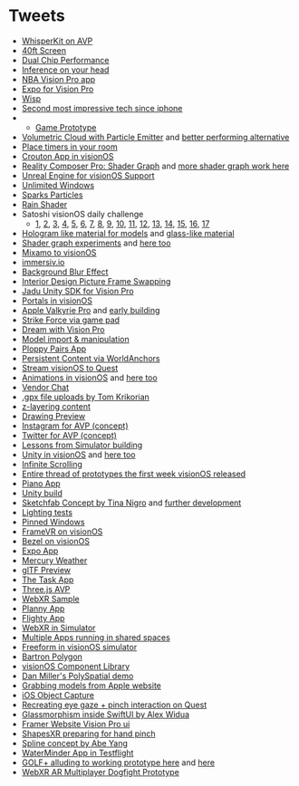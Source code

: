 # Tweets
- [WhisperKit on AVP](https://twitter.com/RayFernando1337/status/1757808567787413826)
- [40ft Screen](https://twitter.com/mckaywrigley/status/1754225372298973563?ref_src=twsrc%5Etfw%7Ctwcamp%5Etweetembed%7Ctwterm%5E1754225372298973563%7Ctwgr%5Eac613e44e8b49552104dbb2fbf50a0a2f9c03794%7Ctwcon%5Es1_c10&ref_url=https%3A%2F%2Fthevisionproblog.com%2Fvision-pro-tweets%2F)
- [Dual Chip Performance](https://twitter.com/AppleVisionPro/status/1754591263913824677?ref_src=twsrc%5Etfw%7Ctwcamp%5Etweetembed%7Ctwterm%5E1754591263913824677%7Ctwgr%5Eac613e44e8b49552104dbb2fbf50a0a2f9c03794%7Ctwcon%5Es1_c10&ref_url=https%3A%2F%2Fthevisionproblog.com%2Fvision-pro-tweets%2F)
- [Inference on your head](https://twitter.com/josephsemrai/status/1754396656844648544?ref_src=twsrc%5Etfw%7Ctwcamp%5Etweetembed%7Ctwterm%5E1754396656844648544%7Ctwgr%5Eac613e44e8b49552104dbb2fbf50a0a2f9c03794%7Ctwcon%5Es1_c10&ref_url=https%3A%2F%2Fthevisionproblog.com%2Fvision-pro-tweets%2F)
- [NBA Vision Pro app](https://twitter.com/tim_cook/status/1753782685774856661?ref_src=twsrc%5Etfw%7Ctwcamp%5Etweetembed%7Ctwterm%5E1753782685774856661%7Ctwgr%5Eac613e44e8b49552104dbb2fbf50a0a2f9c03794%7Ctwcon%5Es1_c10&ref_url=https%3A%2F%2Fthevisionproblog.com%2Fvision-pro-tweets%2F)
- [Expo for Vision Pro](https://twitter.com/Baconbrix/status/1753927218697208102?ref_src=twsrc%5Etfw%7Ctwcamp%5Etweetembed%7Ctwterm%5E1753927218697208102%7Ctwgr%5Eac613e44e8b49552104dbb2fbf50a0a2f9c03794%7Ctwcon%5Es1_c10&ref_url=https%3A%2F%2Fthevisionproblog.com%2Fvision-pro-tweets%2F)
- [Wisp](https://twitter.com/Aidan_Wolf/status/1753491970025222396?ref_src=twsrc%5Etfw%7Ctwcamp%5Etweetembed%7Ctwterm%5E1753491970025222396%7Ctwgr%5Eac613e44e8b49552104dbb2fbf50a0a2f9c03794%7Ctwcon%5Es1_c10&ref_url=https%3A%2F%2Fthevisionproblog.com%2Fvision-pro-tweets%2F)
- [Second most impressive tech since iphone](https://x.com/sama/status/1756072368236376171?s=20)
- - [Game Prototype](https://twitter.com/lKeyserSozel/status/1734612166807097750)
- [Volumetric Cloud with Particle Emitter](https://twitter.com/AtarayoSD/status/1679470741421715456?s=20) and [better performing alternative](https://twitter.com/AtarayoSD/status/1679639606499885058?s=20)
- [Place timers in your room](https://twitter.com/JustMeDevin/status/1676534730161012736?s=20)
- [Crouton App in visionOS](https://twitter.com/JustMeDevin/status/1671645151033425923?s=20)
- [Reality Composer Pro: Shader Graph](https://twitter.com/AtarayoSD/status/1679649417425719297?s=20) and [more shader graph work here](https://twitter.com/AtarayoSD/status/1679659933724442624?s=20)
- [Unreal Engine for visionOS Support](https://twitter.com/Skylonxe/status/1672545940933148673?s=20)
- [Unlimited Windows](https://twitter.com/nathanwchan/status/1679343316180271108?s=20)
- [Sparks Particles](https://twitter.com/tokufxug/status/1678821636936716288?s=20)
- [Rain Shader](https://twitter.com/tokufxug/status/1678821326226870273?s=20)
- Satoshi visionOS daily challenge
   - [1](https://twitter.com/shmdevelop/status/1672799272113242116?s=20), [2](https://twitter.com/shmdevelop/status/1673172377935679488?s=20), [3](https://twitter.com/shmdevelop/status/1673937080106512384?s=20), [4](https://twitter.com/shmdevelop/status/1674386249061404672?s=20), [5](https://twitter.com/shmdevelop/status/1675383355708420096?s=20), [6](https://twitter.com/shmdevelop/status/1675670697891491841?s=20), [7](https://twitter.com/shmdevelop/status/1676121557880688640?s=20), [8](https://twitter.com/shmdevelop/status/1676878660194963457?s=20), [9](https://twitter.com/shmdevelop/status/1677360102884667393?s=20), [10](https://twitter.com/shmdevelop/status/1677724208439361538?s=20), [11](https://twitter.com/shmdevelop/status/1678113898153791488?s=20), [12](https://twitter.com/shmdevelop/status/1678762009473724424?s=20), [13](https://twitter.com/shmdevelop/status/1679817051408601090?s=20), [14](https://twitter.com/shmdevelop/status/1680318436243828738?s=20), [15](https://twitter.com/shmdevelop/status/1680636629734813696?s=20), [16](https://twitter.com/shmdevelop/status/1680958015418281984?s=20),  [17](https://twitter.com/shmdevelop/status/1682015838818402304?s=20)
- [Hologram like material for models](https://twitter.com/tokufxug/status/1680826610159869953?s=20) and [glass-like material](https://twitter.com/tokufxug/status/1680286061283655680)
- [Shader graph experiments](https://twitter.com/tokufxug/status/1679537433929748480?s=20) and [here too](https://twitter.com/tokufxug/status/1679538370501054467?s=20)
- [Mixamo to visionOS](https://twitter.com/tokufxug/status/1679190497783590912?s=20)
- [immersiv.io](https://twitter.com/Immersiv_/status/1681245041648365570?s=20)
- [Background Blur Effect](https://twitter.com/max9xs/status/1682384301797650434?s=20)
- [Interior Design Picture Frame Swapping](https://twitter.com/JustMeDevin/status/1676433437635547136?s=20)
- [Jadu Unity SDK for Vision Pro](https://twitter.com/JaduAVAs/status/1682081253544316928)
- [Portals in visionOS](https://twitter.com/hueezer/status/1677456744463876096?s=20)
- [Apple Valkyrie Pro](https://twitter.com/BartronPolygon/status/1681810387686264832) and [early building](https://twitter.com/BartronPolygon/status/1680823638470328320)
- [Strike Force via game pad](https://twitter.com/BartronPolygon/status/1680744429127352320)
- [Dream with Vision Pro](https://twitter.com/0xSigil/status/1680400417321287680?s=20)
- [Model import & manipulation](https://twitter.com/tina__nigro/status/1679525059034075136)
- [Ploppy Pairs App](https://twitter.com/michael_temper/status/1675099212697022465?s=20)
- [Persistent Content via WorldAnchors](https://twitter.com/eman2XR/status/1677974585965150209)
- [Stream visionOS to Quest](https://twitter.com/zhuowei/status/1678226947560579072?s=20)
- [Animations in visionOS](https://twitter.com/tina__nigro/status/1677104789744746496) and [here too](https://twitter.com/tina__nigro/status/1677351441659305995)
- [Vendor Chat](https://twitter.com/CixLiv/status/1676667434332467200)
- [.gpx file uploads by Tom Krikorian](https://twitter.com/tom_krikorian/status/1676262591616696322?s=20)
- [z-layering content](https://twitter.com/tina__nigro/status/1675932246673334300)
- [Drawing Preview](https://twitter.com/icreatelife/status/1675008939845353472?s=20)
- [Instagram for AVP (concept)](https://twitter.com/BenGeskin/status/1670112830958305280?s=20)
- [Twitter for AVP (concept)](https://twitter.com/BenGeskin/status/1668717282531393536?s=20)
- [Lessons from Simulator building](https://twitter.com/hybridherbst/status/1674765750358122497?s=20)
- [Unity in visionOS](https://twitter.com/tokufxug/status/1681993759700168706?s=20) and [here too](https://twitter.com/tokufxug/status/1674565807051776000?s=20)
- [Infinite Scrolling](https://twitter.com/tina__nigro/status/1673828783139463169)
- [Entire thread of prototypes the first week visionOS released](https://twitter.com/lindadong/status/1673407828571357184?s=20)
- [Piano App](https://twitter.com/agathacapp/status/1672695658376056835)
- [Unity build](https://twitter.com/Ruben_Fro/status/1672363816041201664)
- [Sketchfab Concept by Tina Nigro](https://twitter.com/tina__nigro/status/1672268646373023744) and [further development](https://twitter.com/tina__nigro/status/1672385376596443136)
- [Lighting tests](https://twitter.com/roadtoros/status/1672179071848153089)
- [Pinned Windows](https://twitter.com/James_Abev/status/1672071737238867969)
- [FrameVR on visionOS](https://twitter.com/gabrieljbaker/status/1671951956032782337)
- [Bezel on visionOS](https://twitter.com/julianparc/status/1671786982572462082?s=20)
- [Expo App](https://twitter.com/donadeldev/status/1671643367246032897)
- [Mercury Weather](https://twitter.com/airkai/status/1671778818938540033)
- [glTF Preview](https://twitter.com/warrenm/status/1671747346609344512)
- [The Task App](https://twitter.com/mufasaYC/status/1671686518052642817)
- [Three.js AVP](https://twitter.com/benhouston3d/status/1671683675589672961)
- [WebXR Sample](https://twitter.com/kettlecorn/status/1671668786678644740)
- [Planny App](https://twitter.com/kevin_reutter/status/1671655928364400641)
- [Flighty App](https://twitter.com/FlightyApp/status/1671653865966403584)
- [WebXR in Simulator](https://twitter.com/webmixedreality/status/1671645041540972551)
- [Multiple Apps running in shared spaces](https://twitter.com/DanMillerDev/status/1671621892611145728)
- [Freeform in visionOS simulator](https://twitter.com/DanMillerDev/status/1671620372649897984)
- [Bartron Polygon](https://twitter.com/BartronPolygon/status/1681810387686264832?s=20)
- [visionOS Component Library](https://twitter.com/_atilla1/status/1669063729088962565?s=20)
- [Dan Miller's PolySpatial demo](https://twitter.com/DanMillerDev/status/1666830288637526016?s=20)
- [Grabbing models from Apple website](https://twitter.com/willeastcott/status/1666046889014317056?s=20)
- [iOS Object Capture](https://twitter.com/danmonaghanz/status/1666325516679540737?s=20)
- [Recreating eye gaze + pinch interaction on Quest](https://twitter.com/pvncher/status/1667644409016614912?s=20)
- [Glassmorphism inside SwiftUI by Alex Widua](https://twitter.com/alexwidua/status/1667204921190391810?s=20)
- [Framer Website Vision Pro ui](https://twitter.com/zee7/status/1666830697829658624?s=20)
- [ShapesXR preparing for hand pinch](https://twitter.com/ingashapes/status/1666553818497323009?s=20)
- [Spline concept by Abe Yang](https://twitter.com/abeyang/status/1667289614766460930)
- [WaterMinder App in Testflight](https://twitter.com/ksmolka/status/1682755245225517057?s=20)
- [GOLF+ alluding to working prototype here](https://twitter.com/Rengle820/status/1667692788123590658?s=20) and [here](https://twitter.com/Rengle820/status/1667954382707605504?s=20)
- [WebXR AR Multiplayer Dogfight Prototype](https://twitter.com/_asadmemon/status/1691236088072089600)
